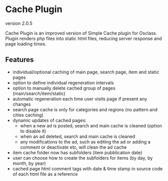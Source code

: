 Cache Plugin
============
version 2.0.5

Cache Plugin is an improved version of Simple Cache plugin for Osclass.
Plugin renders php files into static html files, reducing server response and page loading times.

Features
--------

- individual/optional caching of main page, search page, item and static pages
- option to define individual regeneration intervals
- option to manually delete cached group of pages (main/search/item/static)
- automatic regeneration each time user visits page if present any changes
- search page cache is only for categories and regions (no pattern and cities caching)
- dynamic updates of cached pages:
  - when a new ad is posted, search and main cache is cleaned (option to disable it)
  - when an ad deleted, search and main cache is cleaned
  - any modifications to the ad, such as editing the ad or adding a comment or deactivate etc, will clean the ad cache
- item cache folder now has subfolders (item pubblication date)
- user can choose how to create the subfolders for items (by day, by month, by year)
- cached page html comment tags with date & time stamp in source code of each html file as a reference
